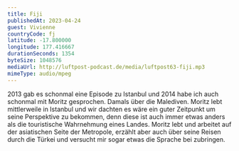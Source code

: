 ```yaml
---
title: Fiji
publishedAt: 2023-04-24
guest: Vivienne
countryCode: fj
latitude: -17.800000
longitude: 177.416667
durationSeconds: 1354
byteSize: 1048576 
mediaUrl: http://luftpost-podcast.de/media/luftpost63-fiji.mp3
mimeType: audio/mpeg
---
```


2013 gab es schonmal eine Episode zu Istanbul und 2014 habe ich auch schonmal mit Moritz gesprochen. Damals über die Malediven. Moritz lebt mittlerweile in Istanbul und wir dachten es wäre ein guter Zeitpunkt um seine Perspektive zu bekommen, denn diese ist auch immer etwas anders als die touristische Wahrnehmung eines Landes. Moritz lebt und arbeitet auf der asiatischen Seite der Metropole, erzählt aber auch über seine Reisen durch die Türkei und versucht mir sogar etwas die Sprache bei zubringen.
